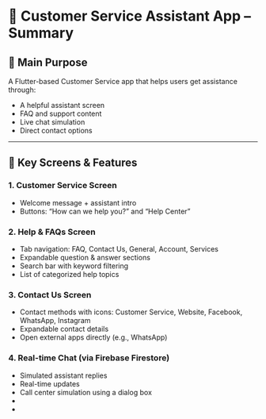 # 📱 Customer Service Assistant App – Summary

## 🎯 Main Purpose
A Flutter-based Customer Service app that helps users get assistance through:
- A helpful assistant screen
- FAQ and support content
- Live chat simulation
- Direct contact options

---

## 🧩 Key Screens & Features

### 1. Customer Service Screen
- Welcome message + assistant intro
- Buttons: “How can we help you?” and “Help Center”

### 2. Help & FAQs Screen
- Tab navigation: FAQ, Contact Us, General, Account, Services
- Expandable question & answer sections
- Search bar with keyword filtering
- List of categorized help topics

### 3. Contact Us Screen
- Contact methods with icons: Customer Service, Website, Facebook, WhatsApp, Instagram
- Expandable contact details
- Open external apps directly (e.g., WhatsApp)

### 4. Real-time Chat (via Firebase Firestore)
- Simulated assistant replies
- Real-time updates
- Call center simulation using a dialog box
- 
- <!-- Failed to upload "demo.mp4" -->

